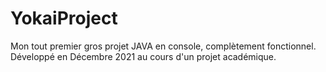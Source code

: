 # YokaiProject
Mon tout premier gros projet JAVA en console, complètement fonctionnel. Développé en Décembre 2021 au cours d'un projet académique.
